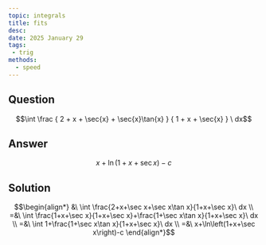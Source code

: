 ```yaml
---
topic: integrals
title: fits
desc: 
date: 2025 January 29
tags:
 - trig
methods:
  - speed
---
```



## Question
```math
\int
  \frac
    { 2 + x + \sec{x} + \sec{x}\tan{x} }
    { 1 + x + \sec{x} }
\ dx
```


## Answer
```math
x+\ln\left(1+x+\sec x\right)-c
```


## Solution

```math
\begin{align*}
  &\ \int \frac{2+x+\sec x+\sec x\tan x}{1+x+\sec x}\ dx
  \\ =&\ \int \frac{1+x+\sec x}{1+x+\sec x}+\frac{1+\sec x\tan x}{1+x+\sec x}\ dx
  \\ =&\ \int 1+\frac{1+\sec x\tan x}{1+x+\sec x}\ dx
  \\ =&\ x+\ln\left(1+x+\sec x\right)-c
\end{align*}
```
